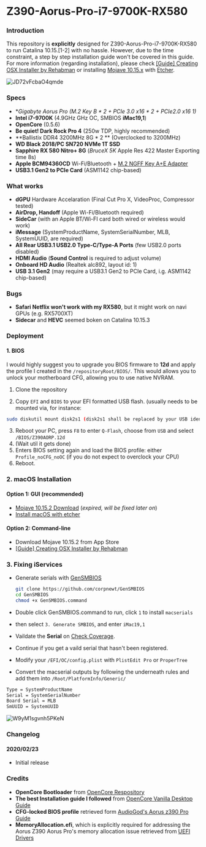 # Z390-Aorus-Pro-i7-9700K-RX580
### Introduction

This repository is **explicitly** designed for Z390-Aorus-Pro-i7-9700K-RX580 to run Catalina 10.15.[1-2] with no hassle. However, due to the time constraint, a step by step installation guide won't be covered in this guide. For more information (regarding installation), please check [[Guide] Creating OSX Installer by Rehabman](https://www.tonymacx86.com/threads/guide-booting-the-os-x-installer-on-laptops-with-clover.148093/) or installing [Mojave 10.15.x](https://mirrors.dtops.cc/iso/MacOS/daliansky_macos/) with [Etcher](https://www.balena.io/etcher/).

![JD72vFcbaO4qmde](https://i.loli.net/2020/02/24/JD72vFcbaO4qmde.jpg)

### Specs

- **Gigabyte Aorus Pro (M.2 Key B * 2 + PCIe 3.0 x16 * 2 + PCIe2.0 x16 *1)**
- **Intel i7-9700K** (4.9GHz GHz OC, SMBIOS **iMac19,1**)
- **OpenCore** (0.5.6)
- **Be quiet! Dark Rock Pro 4** (250w TDP, highly recommended)
- **Ballistix DDR4 3200MHz 8G * 2 ** (Overclocked to 3200MHz)
- **WD Black 2018/PC SN720 NVMe 1T SSD**
- **Sapphire RX 580 Nitro+ 8G** (*BruceX 5K* Apple Res 422 Master Exporting time 8s)
- **Apple BCM94360CD** Wi-Fi/Bluetooth + [M.2 NGFF Key A+E Adapter](https://www.ebay.co.uk/itm/BCM94360CS2-BCM943224PCIEBT2-12-6-Pin-WIFI-wireless-card-module-to-NGFF-M-2/223633015347?hash=item3411910233:g:clQAAOSwI7lcld~Z) 
- **USB3.1 Gen2 to PCIe Card** (ASM1142 chip-based)



### What works

- **dGPU** Hardware Accelaration  (Final Cut Pro X, VideoProc, Compressor tested)
- **AirDrop, Handoff** (Apple Wi-Fi/Bluetooth required)
- **SideCar** (with an Apple BT/Wi-FI card both wired or wireless would work)
- **iMessage** (SystemProductName, SystemSerialNumber, MLB, SystemUUID, are required) 
- **All Rear USB3.1 USB2.0 Type-C/Type-A Ports** (few USB2.0 ports disabled) 
- **HDMI Audio** (**Sound Control** is required to adjust volume)
- **Onboard HD Audio** (Realtek alc892, layout id: 1)
- **USB 3.1 Gen2** (may require a USB3.1 Gen2 to PCIe Card, i.g. ASM1142 chip-based)

### Bugs 

- **Safari Netflix won't work with my RX580**, but it might work on navi GPUs (e.g. RX5700XT)
- **Sidecar** and **HEVC** seemed boken on Catalina 10.15.3



### Deployment

#### 1. BIOS

I would highly suggest you to upgrade you BIOS firmware to **12d** and apply the profile I created in the `/repositoryRoot/BIOS/`. This would allows you to unlock your motherboard CFG, allowing you to use native NVRAM. 

1. Clone the repository

2. Copy `EFI` and `BIOS` to your EFI formatted USB flash. (usually needs to be mounted via, for instance:
```bash
sudo diskutil mount disk2s1 (disk2s1 shall be replaced by your USB identifier)
```
3. Reboot your PC, press `F8` to enter `Q-Flash`, choose from `USB` and select `/BIOS/Z390AORP.12d`
4. (Wait util it gets done)
5. Enters BIOS setting again and load the BIOS profile: either `Profile_noCFG_noOC` (if you do not expect to overclock your CPU)
6. Reboot.




### 2. macOS Installation

#### Option 1: GUI (recommended)

- [Mojave 10.15.2 Download](https://mirrors.dtops.cc/iso/MacOS/daliansky_macos/) (*expired, will be fixed later on*)
- [Install macOS with etcher](https://www.balena.io/etcher/)

#### Option 2: Command-line

- Download Mojave 10.15.2 from App Store
- [[Guide] Creating OSX Installer by Rehabman](https://www.tonymacx86.com/threads/guide-booting-the-os-x-installer-on-laptops-with-clover.148093/) 



### 3. Fixing iServices

* Generate serials with [GenSMBIOS](https://github.com/corpnewt/GenSMBIOS) 

	```bash
	git clone https://github.com/corpnewt/GenSMBIOS
	cd GenSMBIOS
	chmod +x GenSMBIOS.command
	```

* Double click GenSMBIOS.command to run, click `1` to install `macserials` 

* then select `3. Generate SMBIOS`, and enter `iMac19,1`

* Vaildate the **Serial** on [Check Coverage](https://checkcoverage.apple.com/).

* Continue if you get a vaild serial that hasn't been registered.

* Modify your `/EFI/OC/config.plist` with `PlistEdit Pro` or `ProperTree`

* Convert the macserial outputs by following the underneath rules and add them into `/Root/PlatformInfo/Generic/ `

```bash
Type = SystemProductName
Serial = SystemSerialNumber
Board Serial = MLB
SmUUID = SystemUUID
```

![W9yM1sgvnh5PKeN](https://i.loli.net/2020/02/24/W9yM1sgvnh5PKeN.jpg)

### Changelog

#### 2020/02/23

* Initial release



### Credits

* **OpenCore Bootloader** from [OpenCore Respository](https://github.com/acidanthera/OpenCorePkg)
* **The best Installation guide I followed** from [OpenCore Vanilla Desktop Guide](https://khronokernel-2.gitbook.io/opencore-vanilla-desktop-guide/)
* **CFG-locked BIOS profile** retrieved form [AudioGod's Aorus z390 Pro Guide](https://www.insanelymac.com/forum/topic/339980-audiogods-aorus-z390-pro-patched-dsdt-mini-guide-and-discussion/)
* **MemoryAllocation.efi**, which is explicitly required for addressing the Aorus Z390 Aorus Pro's memory allocation issue retrieved from [UEFI Drivers](https://github.com/williambj1/OpenCore-Factory/releases/tag/OpenCore-UEFI-Drivers) 
